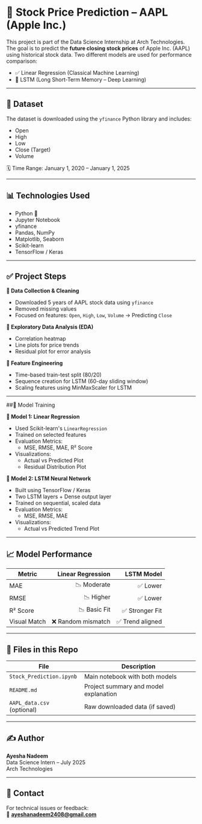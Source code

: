# 🚀 Stock Price Prediction – AAPL (Apple Inc.)

This project is part of the Data Science Internship at Arch Technologies. The goal is to predict the **future closing stock prices** of Apple Inc. (AAPL) using historical stock data. Two different models are used for performance comparison:

- ✅ Linear Regression (Classical Machine Learning)
- 🔁 LSTM (Long Short-Term Memory – Deep Learning)

---

## 📁 Dataset

The dataset is downloaded using the `yfinance` Python library and includes:

- Open  
- High  
- Low  
- Close (Target)  
- Volume  

🗓️ Time Range: January 1, 2020 – January 1, 2025

---

## 📊 Technologies Used

- Python 🐍  
- Jupyter Notebook  
- yfinance  
- Pandas, NumPy  
- Matplotlib, Seaborn  
- Scikit-learn  
- TensorFlow / Keras  

---

## ✅ Project Steps

**🔹 Data Collection & Cleaning**

- Downloaded 5 years of AAPL stock data using `yfinance`
- Removed missing values
- Focused on features: `Open`, `High`, `Low`, `Volume` → Predicting `Close`

**🔹 Exploratory Data Analysis (EDA)**

- Correlation heatmap  
- Line plots for price trends  
- Residual plot for error analysis  

**🔹 Feature Engineering**

- Time-based train-test split (80/20)
- Sequence creation for LSTM (60-day sliding window)
- Scaling features using MinMaxScaler for LSTM

---

##🧠 Model Training

**📘 Model 1: Linear Regression**

- Used Scikit-learn's `LinearRegression`
- Trained on selected features
- Evaluation Metrics:
  - MSE, RMSE, MAE, R² Score
- Visualizations:
  - Actual vs Predicted Plot
  - Residual Distribution Plot

**📗 Model 2: LSTM Neural Network**

- Built using TensorFlow / Keras
- Two LSTM layers + Dense output layer
- Trained on sequential, scaled data
- Evaluation Metrics:
  - MSE, RMSE, MAE
- Visualizations:
  - Actual vs Predicted Trend Plot

---

## 📈 Model Performance

| Metric       | Linear Regression | LSTM Model |
|--------------|------------------:|-----------:|
| MAE          | 📉 Moderate        | ✅ Lower   |
| RMSE         | 📉 Higher          | ✅ Lower   |
| R² Score     | 📉 Basic Fit       | ✅ Stronger Fit |
| Visual Match | ❌ Random mismatch | ✅ Trend aligned |

---

## 📂 Files in this Repo

| File                     | Description                                |
|--------------------------|--------------------------------------------|
| `Stock_Prediction.ipynb` | Main notebook with both models             |
| `README.md`              | Project summary and model explanation      |
| `AAPL_data.csv` (optional) | Raw downloaded data (if saved)             |

---

## ✍️ Author

**Ayesha Nadeem**  
Data Science Intern – July 2025  
Arch Technologies  

---

## 📧 Contact

For technical issues or feedback:  
📩 **ayeshanadeem2408@gmail.com**
